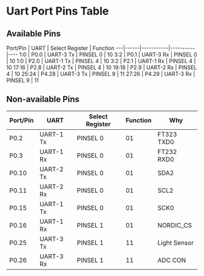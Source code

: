 # Uart Port Pins Table

## Available Pins
Port/Pin | UART | Select Register | Function 
---|------|-----------|----------|----
1:0 | P0.0  | UART-3 Tx | PINSEL 0 | 10
3:2 | P0.1  | UART-3 Rx | PINSEL 0 | 10
1:0 | P2.0  | UART-1 Tx | PINSEL 4 | 10
3:2 | P2.1  | UART-1 Rx | PINSEL 4 | 10
17:16 | P2.8  | UART-2 Tx | PINSEL 4 | 10
19:18 | P2.9  | UART-2 Rx | PINSEL 4 | 10
25:24 | P4.28 | UART-3 Tx | PINSEL 9 | 11
27:26 | P4.29 | UART-3 Rx | PINSEL 9 | 11

## Non-available Pins
Port/Pin | UART | Select Register | Function | Why
------|-----------|----------|----|-----------
P0.2  | UART-1 Tx | PINSEL 0 | 01 | FT323 TXD0
P0.3  | UART-1 Rx | PINSEL 0 | 01 | FT232 RXD0
P0.10 | UART-2 Tx | PINSEL 0 | 01 | SDA2
P0.11 | UART-2 Rx | PINSEL 0 | 01 | SCL2
P0.15 | UART-1 Tx | PINSEL 0 | 01 | SCK0
P0.16 | UART-1 Rx | PINSEL 1 | 01 | NORDIC_CS
P0.25 | UART-3 Tx | PINSEL 1 | 11 | Light Sensor
P0.26 | UART-3 Rx | PINSEL 1 | 11 | ADC CON
